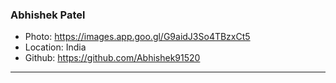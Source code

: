 ### Abhishek Patel
- Photo: https://images.app.goo.gl/G9aidJ3So4TBzxCt5
- Location: India
- Github: https://github.com/Abhishek91520
***
